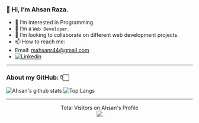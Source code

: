 ### 👋 Hi, I’m Ahsan Raza.
- 👀 I’m interested in Programming.
- 🌱 I’m a ```Web Developer```.
- 💞️ I’m looking to collaborate on different web development projects.
- 📫 How to reach me:
- Email: mahsanr44@gmail.com
- [![Linkedin](https://img.shields.io/badge/-LinkedIn-blue?style=flat&logo=Linkedin&logoColor=white)](https://www.linkedin.com/in/mahsanr44)
<hr>

###  About my GitHub: 👇🏻

![Ahsan's github stats](https://github-readme-stats.vercel.app/api?username=mahsanr44&hide=contribs,prs&show_icons=true&hide_border=true&title_color=000)
![Top Langs](https://github-readme-stats.vercel.app/api/top-langs/?username=mahsanr44&layout=compact&hide_border=true)
<br>
<hr>
<p align="center"> 
  Total Visitors on Ahsan's Profile<br>
  <img src="https://profile-counter.glitch.me/mahsanr44/count.svg" />
</p>
<!---
mahsanr44/mahsanr44 is a ✨ special ✨ repository because its `README.md` (this file) appears on your GitHub profile.
You can click the Preview link to take a look at your changes.
--->
